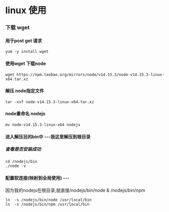 # linux 使用

### 下载 wget 

#### 用于post get 请求

```
yum -y install wget
```

#### 使用wget 下载node
```
wget https://npm.taobao.org/mirrors/node/v14.15.3/node-v14.15.3-linux-x64.tar.xz
```
#### 解压  node指定文件
```
tar -xvf node-v14.15.3-linux-x64.tar.xz
```
#### node重命名 nodejs
``` 
mv node-v14.15.3-linux-x64 nodejs
```
#### 进入解压目的bin中 ---我这里解压到根目录
##### 查看是否安装成功
```
cd /nodejs/bin
./node -v
```

#### 配置软连接(映射到全局使用) ---
因为我的nodejs在根目录,就直接/nodejs/bin/node & /nodejs/bin/npm
```
ln  -s /nodejs/bin/node /usr/local/bin
ln  -s /nodejs/bin/npm /usr/local/bin
```
